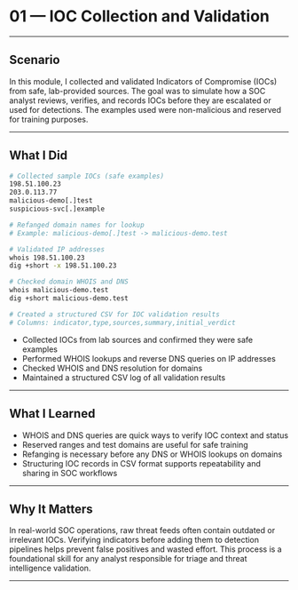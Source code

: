 # 01 — IOC Collection and Validation

---

## Scenario

In this module, I collected and validated Indicators of Compromise (IOCs) from safe, lab-provided sources. The goal was to simulate how a SOC analyst reviews, verifies, and records IOCs before they are escalated or used for detections. The examples used were non-malicious and reserved for training purposes.

---

## What I Did

```bash
# Collected sample IOCs (safe examples)
198.51.100.23
203.0.113.77
malicious-demo[.]test
suspicious-svc[.]example

# Refanged domain names for lookup
# Example: malicious-demo[.]test -> malicious-demo.test

# Validated IP addresses
whois 198.51.100.23
dig +short -x 198.51.100.23

# Checked domain WHOIS and DNS
whois malicious-demo.test
dig +short malicious-demo.test

# Created a structured CSV for IOC validation results
# Columns: indicator,type,sources,summary,initial_verdict
```

- Collected IOCs from lab sources and confirmed they were safe examples
- Performed WHOIS lookups and reverse DNS queries on IP addresses
- Checked WHOIS and DNS resolution for domains
- Maintained a structured CSV log of all validation results

---

## What I Learned

- WHOIS and DNS queries are quick ways to verify IOC context and status
- Reserved ranges and test domains are useful for safe training
- Refanging is necessary before any DNS or WHOIS lookups on domains
- Structuring IOC records in CSV format supports repeatability and sharing in SOC workflows

---

## Why It Matters

In real-world SOC operations, raw threat feeds often contain outdated or irrelevant IOCs. Verifying indicators before adding them to detection pipelines helps prevent false positives and wasted effort. This process is a foundational skill for any analyst responsible for triage and threat intelligence validation.

---
